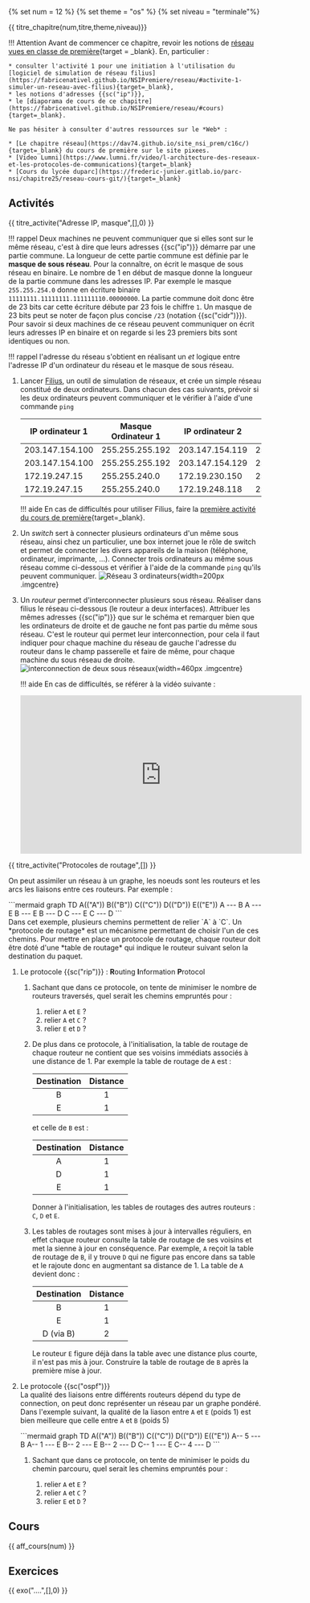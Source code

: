 
{% set num = 12 %}
{% set theme = "os" %}
{% set niveau = "terminale"%}

{{ titre_chapitre(num,titre,theme,niveau)}}
 

!!! Attention
    Avant de commencer ce chapitre, revoir les notions de [réseau vues en classe de première](https://fabricenativel.github.io/NSIPremiere/reseau/){target = _blank}. En, particulier :

    * consulter l'activité 1 pour une initiation à l'utilisation du [logiciel de simulation de réseau filius](https://fabricenativel.github.io/NSIPremiere/reseau/#activite-1-simuler-un-reseau-avec-filius){target=_blank},
    * les notions d'adresses {{sc("ip")}},
    * le [diaporama de cours de ce chapitre](https://fabricenativel.github.io/NSIPremiere/reseau/#cours){target=_blank}.

    Ne pas hésiter à consulter d'autres ressources sur le *Web* :

    * [Le chapitre réseau](https://dav74.github.io/site_nsi_prem/c16c/){target=_blank} du cours de première sur le site pixees.
    * [Video Lumni](https://www.lumni.fr/video/l-architecture-des-reseaux-et-les-protocoles-de-communications){target=_blank}
    * [Cours du lycée duparc](https://frederic-junier.gitlab.io/parc-nsi/chapitre25/reseau-cours-git/){target=_blank}
## Activités 


{{ titre_activite("Adresse IP, masque",[],0) }}

!!! rappel
    Deux machines ne peuvent communiquer que si elles sont sur le même réseau, c'est à dire que leurs adresses {{sc("ip")}} démarre par une partie commune. La longueur de cette partie commune est définie par le **masque de sous réseau**. Pour la connaître, on écrit le masque de sous réseau en binaire. Le nombre de 1 en début de masque donne la longueur de la partie commune dans les adresses IP. Par exemple  le masque `255.255.254.0` donne en écriture binaire `11111111.11111111.111111110.00000000`. La partie commune doit donc être de 23 bits car cette écriture débute par 23 fois le chiffre `1`. Un masque de 23 bits peut se noter de façon plus concise `/23` (notation {{sc("cidr")}}). Pour savoir si deux machines de ce réseau peuvent communiquer on écrit leurs adresses IP en binaire et on regarde si les 23 premiers bits sont identiques ou non.

!!! rappel
        l'adresse du réseau s'obtient en réalisant un *et* logique entre l'adresse IP d'un ordinateur du réseau et le masque de sous réseau.

1. Lancer [Filius](https://www.lernsoftware-filius.de/), un outil de simulation de réseaux, et crée un simple réseau constitué de deux ordinateurs. Dans chacun des cas suivants, prévoir si les deux ordinateurs peuvent communiquer et le vérifier à l'aide d'une commande `ping`
    
    | IP ordinateur 1 | Masque Ordinateur 1 | IP ordinateur 2 | Masque ordinateur 2|
    |-----------------|---------------------|-----------------|--------------------|
    | 203.147.154.100 | 255.255.255.192     | 203.147.154.119 |  255.255.255.192   |
    | 203.147.154.100 | 255.255.255.192     | 203.147.154.129 |  255.255.255.192   |
    | 172.19.247.15   | 255.255.240.0       | 172.19.230.150  |  255.255.240.0     |
    | 172.19.247.15   | 255.255.240.0       | 172.19.248.118  |  255.255.240.0     | 

    !!! aide
        En cas de difficultés pour utiliser Filius, faire la [première activité du cours de première](https://fabricenativel.github.io/NSIPremiere/reseau/#activite-1-simuler-un-reseau-avec-filius){target=_blank}.

2. Un *switch* sert à connecter plusieurs ordinateurs d'un même sous réseau, ainsi chez un particulier, une box internet joue le rôle de switch et permet de connecter les divers appareils de la maison (téléphone, ordinateur, imprimante, ...). Connecter trois ordinateurs au même sous réseau comme ci-dessous et vérifier à l'aide de la commande `ping` qu'ils peuvent communiquer.
![Réseau 3 ordinateurs](./images/C12/R3.png){width=200px .imgcentre}

3. Un *routeur* permet d'interconnecter plusieurs sous réseau. Réaliser dans filius le réseau ci-dessous (le routeur a deux interfaces). Attribuer les mêmes adresses {{sc("ip")}} que sur le schéma et remarquer bien que les ordinateurs de droite et de gauche ne font pas partie du même sous réseau. C'est le routeur qui permet leur interconnection, pour cela il faut indiquer pour chaque machine du réseau de gauche l'adresse du routeur dans le champ passerelle et faire de même, pour chaque machine du sous réseau de droite.
![interconnection de deux sous réseaux](./images/C12/interco.png){width=460px .imgcentre}

    !!! aide
        En cas de difficultés, se référer à la vidéo suivante :
        <div class="centre">
        <iframe width="560" height="315" src="https://www.youtube.com/embed/xyK6ThdQeR0" title="YouTube video player" frameborder="0" allow="accelerometer; autoplay; clipboard-write; encrypted-media; gyroscope; picture-in-picture" allowfullscreen></iframe>
        </div>

{{ titre_activite("Protocoles de routage",[]) }}

On peut assimiler un réseau à un graphe, les noeuds sont les routeurs et les arcs les liaisons entre ces routeurs. Par exemple :
<div class="centre">
            ```mermaid
            graph TD
            A(("A"))
            B(("B"))
            C(("C"))
            D(("D"))
            E(("E"))
            A --- B
            A --- E
            B --- E
            B --- D
            C --- E
            C --- D
            ```
</div>
Dans cet exemple, plusieurs chemins permettent de relier `A` à `C`. Un *protocole de routage* est un mécanisme permettant de choisir l'un de ces chemins. Pour mettre en place un protocole de routage, chaque routeur doit être doté d'une *table de routage* qui indique le routeur suivant selon la destination du paquet.

1.  Le protocole {{sc("rip")}} : **R**outing **I**nformation **P**rotocol

    1.  Sachant que dans ce protocole, on tente de minimiser le  nombre de routeurs traversés, quel serait les chemins empruntés pour :

        1.  relier `A` et `E` ?
        2.  relier `A` et `C` ?
        3.  relier `E` et `D` ?

    2.  De plus dans ce protocole, à l'initialisation, la table de routage de chaque routeur ne contient que ses voisins immédiats associés à une distance de 1. Par exemple la table de routage de `A` est :

        | Destination | Distance |
        |:-------------:|:----------:|
        | B | 1 |
        | E | 1 |

        et celle de `B` est :

        | Destination | Distance |
        |:-------------:|:----------:|
        | A | 1 |
        | D | 1 |
        | E | 1 |


        Donner à l'initialisation, les tables de routages des autres routeurs : `C`, `D` et `E`.
    
    3. Les tables de routages sont mises à jour à intervalles réguliers, en effet chaque routeur consulte la table de routage de ses voisins et met la sienne à jour en conséquence. Par exemple, `A` reçoit la table de routage de `B`, il y trouve `D` qui ne figure pas encore dans sa table et le rajoute donc en augmentant sa distance de 1. La table de `A` devient donc :

        | Destination | Distance |
        |:-------------:|:----------:|
        | B | 1 |
        | E | 1 |
        | D (via B) | 2 |
        
        Le routeur `E` figure déjà dans la table avec une distance plus courte, il n'est pas mis à jour.
        Construire la table de routage de `B` après la première mise à jour.

2.  Le protocole {{sc("ospf")}}  
    La qualité des liaisons entre différents routeurs dépend du type de connection, on peut donc représenter un réseau par un graphe pondéré. Dans l'exemple suivant, la qualité de la liason entre `A` et `E` (poids 1) est bien meilleure que celle entre `A` et `B` (poids 5) 
    <div class="centre">
                ```mermaid
                graph TD
                A(("A"))
                B(("B"))
                C(("C"))
                D(("D"))
                E(("E"))
                A-- 5 ---B
                A-- 1 --- E
                B-- 2 --- E
                B-- 2 --- D
                C-- 1 --- E
                C-- 4 --- D
                ```
    </div>

    1.  Sachant que dans ce protocole, on tente de minimiser le poids du chemin parcouru, quel serait les chemins empruntés pour :

        1.  relier `A` et `E` ?
        2.  relier `A` et `C` ?
        3.  relier `E` et `D` ?

## Cours

{{ aff_cours(num) }}


## Exercices

{{ exo("....",[],0) }}


